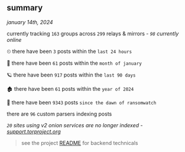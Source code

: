 
## summary
_january 14th, 2024_

currently tracking `163` groups across `299` relays & mirrors - _`98` currently online_

⏲ there have been `3` posts within the `last 24 hours`

🦈 there have been `61` posts within the `month of january`

🪐 there have been `917` posts within the `last 90 days`

🏚 there have been `61` posts within the `year of 2024`

🦕 there have been `9343` posts `since the dawn of ransomwatch`

there are `96` custom parsers indexing posts

_`20` sites using v2 onion services are no longer indexed - [support.torproject.org](https://support.torproject.org/onionservices/v2-deprecation/)_

> see the project [README](https://github.com/joshhighet/ransomwatch#ransomwatch--) for backend technicals
